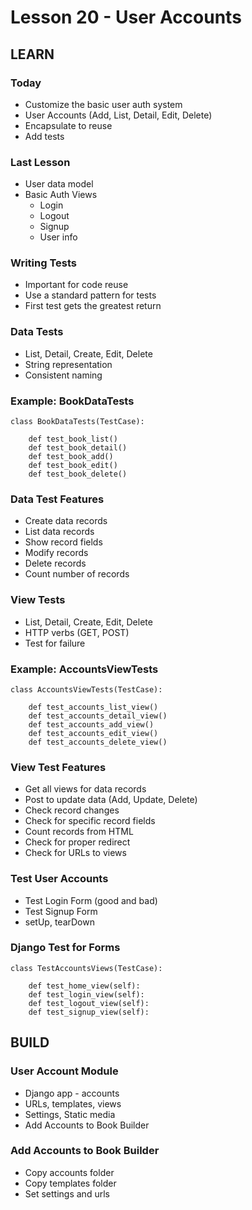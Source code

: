 # Lesson 20 - User Accounts

## LEARN


### Today
* Customize the basic user auth system 
* User Accounts (Add, List, Detail, Edit, Delete)
* Encapsulate to reuse
* Add tests


### Last Lesson
* User data model
* Basic Auth Views
    * Login
    * Logout
    * Signup
    * User info


### Writing Tests
* Important for code reuse
* Use a standard pattern for tests
* First test gets the greatest return


### Data Tests
* List, Detail, Create, Edit, Delete
* String representation
* Consistent naming


### Example: BookDataTests

    class BookDataTests(TestCase):

        def test_book_list()
        def test_book_detail()
        def test_book_add()
        def test_book_edit()
        def test_book_delete()


### Data Test Features
* Create data records
* List data records
* Show record fields
* Modify records
* Delete records
* Count number of records


### View Tests
* List, Detail, Create, Edit, Delete
* HTTP verbs (GET, POST)
* Test for failure


### Example: AccountsViewTests

    class AccountsViewTests(TestCase):

        def test_accounts_list_view()
        def test_accounts_detail_view()
        def test_accounts_add_view()
        def test_accounts_edit_view()
        def test_accounts_delete_view()


### View Test Features
* Get all views for data records
* Post to update data (Add, Update, Delete)
* Check record changes
* Check for specific record fields
* Count records from HTML
* Check for proper redirect
* Check for URLs to views


### Test User Accounts
* Test Login Form (good and bad)
* Test Signup Form
* setUp, tearDown


### Django Test for Forms

    class TestAccountsViews(TestCase):

        def test_home_view(self):
        def test_login_view(self):
        def test_logout_view(self):
        def test_signup_view(self):



## BUILD

### User Account Module
* Django app - accounts
* URLs, templates, views
* Settings, Static media
* Add Accounts to Book Builder


### Add Accounts to Book Builder
* Copy accounts folder
* Copy templates folder
* Set settings and urls

